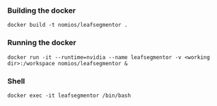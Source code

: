 ### Building the docker

```docker build -t nomios/leafsegmentor .```

### Running the docker

```docker run -it --runtime=nvidia --name leafsegmentor -v <working dir>:/workspace nomios/leafsegmentor &```

### Shell

```docker exec -it leafsegmentor /bin/bash```